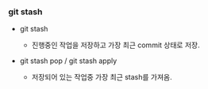 ### git stash

* git stash     
    * 진행중인 작업을 저장하고 가장 최근 commit 상태로 저장.

* git stash pop / git stash apply
    * 저장되어 있는 작업중 가장 최근 stash를 가져옴.